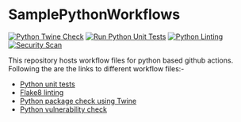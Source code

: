 # SamplePythonWorkflows
[![Python Twine Check](https://github.com/ggupta2005/SamplePythonWorkflows/actions/workflows/python-twine-check.yml/badge.svg)](https://github.com/ggupta2005/SamplePythonWorkflows/actions/workflows/python-twine-check.yml)
[![Run Python Unit Tests](https://github.com/ggupta2005/SamplePythonWorkflows/actions/workflows/python-tests.yml/badge.svg)](https://github.com/ggupta2005/SamplePythonWorkflows/actions/workflows/python-tests.yml)
[![Python Linting](https://github.com/ggupta2005/SamplePythonWorkflows/actions/workflows/python-linting.yml/badge.svg)](https://github.com/ggupta2005/SamplePythonWorkflows/actions/workflows/python-linting.yml)
[![Security Scan](https://github.com/ggupta2005/SamplePythonWorkflows/actions/workflows/python-safety-check.yml/badge.svg)](https://github.com/ggupta2005/SamplePythonWorkflows/actions/workflows/python-safety-check.yml)

This repository hosts workflow files for python based github actions. Following the are the links to different workflow files:-

- [Python unit tests](https://github.com/ggupta2005/SamplePythonWorkflows/blob/master/.github/workflows/python-tests.yml)
- [Flake8 linting](https://github.com/ggupta2005/SamplePythonWorkflows/blob/master/.github/workflows/python-linting.yml)
- [Python package check using Twine](https://github.com/ggupta2005/SamplePythonWorkflows/blob/master/.github/workflows/python-twine-check.yml)
- [Python vulnerability check](https://github.com/ggupta2005/SamplePythonWorkflows/blob/master/.github/workflows/python-safety-check.yml)
